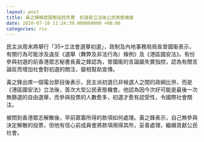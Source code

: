 ```yaml
---
layout: post
title: 黃之鋒稱曾國衞指控失實　初選是立法後公民表態機會
date: 2020-07-10 11:24:39.000000000 +08:00
categories: rss
---
```


民主派周末將舉行「35+立法會選舉初選」，政制及內地事務局局長曾國衞表示，有關行為可能涉及違反《選舉（舞弊及非法行為）條例》及《港區國安法》。有份參與初選的前香港眾志秘書長黃之鋒認為，曾國衞的言論屬失實指控，認為有關言論反而增加社會對初選的關注，變相幫助宣傳。

黃之鋒出席一個電台節目後表示，民主派初選已非候選人之間的政綱比併，而是《港區國安法》立法後，首次大型公民表態機會。他認為因今次好可能是最後一次無篩選的自由選舉，而參與投票的人數愈多，初選才愈有認受性，令國際社會關注。

被問到香港眾志解散後，早前眾籌所得的款項如何處理。黃之鋒表示，自己無參與決定解散的投票，但他有信心前成員會將款項用得其所，妥善處理，繼續貢獻公民社會。
